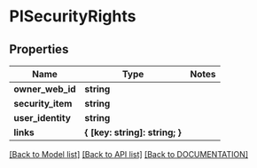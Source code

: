 # PISecurityRights

## Properties
Name | Type | Notes
------------ | ------------- | -------------
**owner_web_id** | **string**
**security_item** | **string**
**user_identity** | **string**
**links** | **{ [key: string]: string; }**

[[Back to Model list]](../../DOCUMENTATION.md#documentation-for-models) [[Back to API list]](../../DOCUMENTATION.md#documentation-for-api-endpoints) [[Back to DOCUMENTATION]](../../DOCUMENTATION.md)
